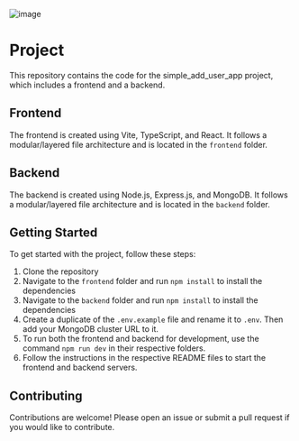 ![image](https://github.com/galactusclb/simple_add_user_app/assets/47913002/c2502abd-53f0-4443-b4d3-fd8654f723eb)

# Project

This repository contains the code for the simple_add_user_app project, which includes a frontend and a backend.

## Frontend

The frontend is created using Vite, TypeScript, and React. It follows a modular/layered file architecture and is located in the `frontend` folder.

## Backend

The backend is created using Node.js, Express.js, and MongoDB. It follows a modular/layered file architecture and is located in the `backend` folder.

## Getting Started

To get started with the project, follow these steps:

1. Clone the repository
2. Navigate to the `frontend` folder and run `npm install` to install the dependencies
3. Navigate to the `backend` folder and run `npm install` to install the dependencies
4. Create a duplicate of the `.env.example` file and rename it to `.env`. Then add your MongoDB cluster URL to it.
5. To run both the frontend and backend for development, use the command `npm run dev` in their respective folders.
6. Follow the instructions in the respective README files to start the frontend and backend servers.

## Contributing

Contributions are welcome! Please open an issue or submit a pull request if you would like to contribute.
